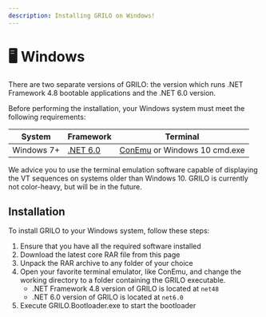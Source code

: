 ```yaml
---
description: Installing GRILO on Windows!
---
```


# 🖥 Windows

There are two separate versions of GRILO: the version which runs .NET Framework 4.8 bootable applications and the .NET 6.0 version.

Before performing the installation, your Windows system must meet the following requirements:

| System     | Framework                                                          | Terminal                                                  |
| ---------- | ------------------------------------------------------------------ | --------------------------------------------------------- |
| Windows 7+ | [.NET 6.0](https://dotnet.microsoft.com/en-us/download/dotnet/6.0) | [ConEmu](https://conemu.github.io/) or Windows 10 cmd.exe |

We advice you to use the terminal emulation software capable of displaying the VT sequences on systems older than Windows 10. GRILO is currently not color-heavy, but will be in the future.

## Installation

To install GRILO to your Windows system, follow these steps:

1. Ensure that you have all the required software installed
2. Download the latest core RAR file from this page
3. Unpack the RAR archive to any folder of your choice
4. Open your favorite terminal emulator, like ConEmu, and change the working directory to a folder containing the GRILO executable.
   * .NET Framework 4.8 version of GRILO is located at `net48`
   * .NET 6.0 version of GRILO is located at `net6.0`
5. Execute GRILO.Bootloader.exe to start the bootloader
